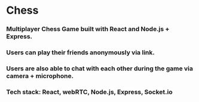 # Chess

### Multiplayer Chess Game built with React and Node.js + Express.

### Users can play their friends anonymously via link.

### Users are also able to chat with each other during the game via camera + microphone.

### Tech stack: React, webRTC, Node.js, Express, Socket.io
